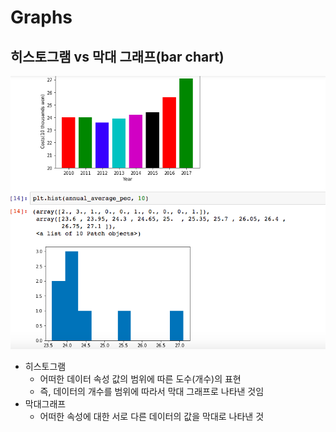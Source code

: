 # Graphs

## 히스토그램 vs 막대 그래프(bar chart)

![](./images/bar_chart_histogram.png)

- 히스토그램
  - 어떠한 데이터 속성 값의 범위에 따른 도수(개수)의 표현
  - 즉, 데이터의 개수를 범위에 따라서 막대 그래프로 나타낸 것임
- 막대그래프
  - 어떠한 속성에 대한 서로 다른 데이터의 값을 막대로 나타낸 것
